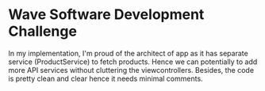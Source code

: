 # Wave Software Development Challenge

In my implementation, I'm proud of the architect of app as it has separate service (ProductService) to fetch products. Hence we can potentially to add more API services without cluttering the viewcontrollers. Besides, the code is pretty clean and clear hence it needs minimal comments.
